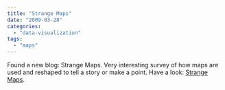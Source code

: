 ```yaml
---
title: "Strange Maps"
date: "2009-03-28"
categories: 
  - "data-visualization"
tags: 
  - "maps"
---
```


Found a new blog: Strange Maps. Very interesting survey of how maps are used and reshaped to tell a story or make a point. Have a look: [Strange Maps](http://strangemaps.wordpress.com/).
